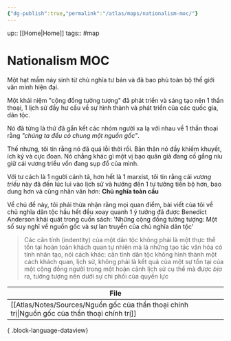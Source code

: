 ```yaml
---
{"dg-publish":true,"permalink":"/atlas/maps/nationalism-moc/"}
---
```


up:: [[Home\|Home]]
tags:: #map 

# Nationalism MOC

Một hạt mầm nảy sinh từ chủ nghĩa tư bản và đã bao phủ toàn bộ thế giới văn minh hiện đại.

Một khái niệm "cộng đồng tưởng tượng" đã phát triển và sáng tạo nên 1 thần thoại, 1 lịch sử đầy hư cấu về sự hình thành và phát triển của các quốc gia, dân tộc.

Nó đã từng là thứ đã gắn kết các nhóm người xa lạ với nhau về 1 thần thoại rằng *"chúng ta đều có chung một nguồn gốc"*.

Thế nhưng, tôi tin rằng nó đã quá lỗi thời rồi. Bản thân nó đầy khiếm khuyết, ích kỷ và cực đoan. Nó chẳng khác gì một vị bạo quân già đang cố gắng níu giữ cái vương triều vốn đang sụp đổ của mình.

Với tư cách là 1 người cánh tả, hơn hết là 1 marxist, tôi tin rằng cái *vương triều* này đã đến lúc lui vào lịch sử và hướng đến 1 tư tưởng tiến bộ hơn, bao dung hơn và cũng nhân văn hơn: **Chủ nghĩa toàn cầu**

Về chủ đề này, tôi phải thừa nhận rằng mọi quan điểm, bài viết của tôi về chủ nghĩa dân tộc hầu hết đều xoay quanh 1 ý tưởng đã được Benedict Anderson khái quát trong cuốn sách: 'Những cộng đồng tưởng tượng: Một số suy nghĩ về nguồn gốc và sự lan truyền của chủ nghĩa dân tộc'

> Các căn tính (indentity) của một dân tộc không phải là một thực thể tồn tại hoàn toàn khách quan tự nhiên mà là những tạo tác văn hóa có tính nhân tạo, nói cách khác: căn tính dân tộc không hình thành một cách khách quan, lịch sử, không phải là kết quả của một sự tồn tại của một cộng đồng người trong một hoàn cảnh lịch sử cụ thể mà được *bịa* ra, tưởng tượng nên dưới sự chi phối của quyền lực



| File                                                                                              |
| ------------------------------------------------------------------------------------------------- |
| [[Atlas/Notes/Sources/Nguồn gốc của thần thoại chính trị\|Nguồn gốc của thần thoại chính trị]] |

{ .block-language-dataview}
